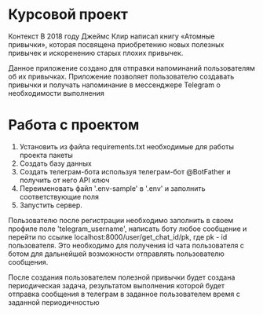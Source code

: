 # Курсовой проект

Контекст
В 2018 году Джеймс Клир написал книгу «Атомные привычки»,
которая посвящена приобретению новых полезных привычек и
искоренению старых плохих привычек. 

Данное приложение создано для отправки напоминаний 
пользователям об их привычках.
Приложение позволяет пользователю создавать привычки и получать 
напоминание в мессенджере Telegram о необходимости выполнения

# Работа с проектом
1. Установить из файла requirements.txt необходимые для работы проекта пакеты
2. Создать базу данных
3. Создать телеграм-бота используя телеграм-бот @BotFather и получить от него API ключ
4. Переименовать файл '.env-sample' в '.env' и заполнить соответствующие поля
5. Запустить сервер.

Пользователю после регистрации необходимо заполнить в своем профиле поле
'telegram_username', написать боту любое сообщение и перейти по ссылке 
localhost:8000/user/get_chat_id/pk, где pk - id пользователя. 
Это необходимо для получения id чата пользователя с ботом для дальнейшей
возможности отправлять пользователю сообщения.

После создания пользователем полезной привычки будет создана периодическая задача, 
результатом выполнения которой будет отправка сообщения в телеграм в заданное
пользователем время с заданной периодичностью